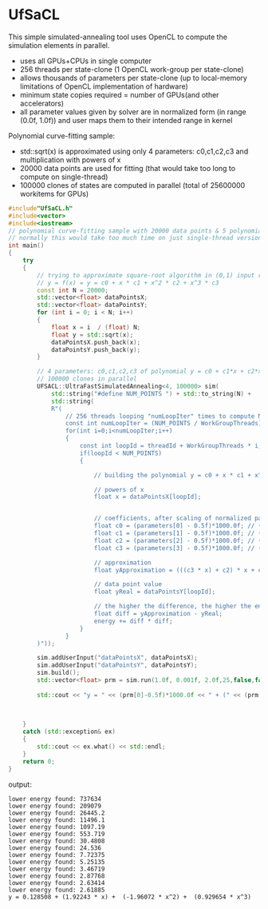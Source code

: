 # UfSaCL

This simple simulated-annealing tool uses OpenCL to compute the simulation elements in parallel.

- uses all GPUs+CPUs in single computer
- 256 threads per state-clone (1 OpenCL work-group per state-clone)
- allows thousands of parameters per state-clone (up to local-memory limitations of OpenCL implementation of hardware)
- minimum state copies required = number of GPUs(and other accelerators)
- all parameter values given by solver are in normalized form (in range (0.0f, 1.0f)) and user maps them to their intended range in kernel

Polynomial curve-fitting sample: 

- std::sqrt(x) is approximated using only 4 parameters: c0,c1,c2,c3 and multiplication with powers of x
- 20000 data points are used for fitting (that would take too long to compute on single-thread)
- 100000 clones of states are computed in parallel (total of 25600000 workitems for GPUs)

```C++
#include"UfSaCL.h"
#include<vector>
#include<iostream>
// polynomial curve-fitting sample with 20000 data points & 5 polynomial coefficients
// normally this would take too much time on just single-thread version but it completes in 12 seconds with a low-end GPU and a high-end CPU
int main()
{
    try
    {
        // trying to approximate square-root algorithm in (0,1) input range by a polynomial
        // y = f(x) = y = c0 + x * c1 + x^2 * c2 + x^3 * c3
        const int N = 20000;
        std::vector<float> dataPointsX;
        std::vector<float> dataPointsY;
        for (int i = 0; i < N; i++)
        {
            float x = i  / (float) N;
            float y = std::sqrt(x);
            dataPointsX.push_back(x);
            dataPointsY.push_back(y);
        }

        // 4 parameters: c0,c1,c2,c3 of polynomial y = c0 + c1*x + c2*x^2 + c3*x^3
        // 100000 clones in parallel
        UFSACL::UltraFastSimulatedAnnealing<4, 100000> sim(
            std::string("#define NUM_POINTS ") + std::to_string(N) + 
            std::string(
            R"(
                // 256 threads looping "numLoopIter" times to compute NUM_POINTS data points error (energy)
                const int numLoopIter = (NUM_POINTS / WorkGroupThreads) + 1;
                for(int i=0;i<numLoopIter;i++)
                {
                    const int loopId = threadId + WorkGroupThreads * i;
                    if(loopId < NUM_POINTS)
                    {

                        // building the polynomial y = c0 + x * c1 + x^2 * c2 + x^3 * c3

                        // powers of x
                        float x = dataPointsX[loopId];


                        // coefficients, after scaling of normalized parameters
                        float c0 = (parameters[0] - 0.5f)*1000.0f; // (-500,+500) range
                        float c1 = (parameters[1] - 0.5f)*1000.0f; // (-500,+500) range
                        float c2 = (parameters[2] - 0.5f)*1000.0f; // (-500,+500) range
                        float c3 = (parameters[3] - 0.5f)*1000.0f; // (-500,+500) range

                        // approximation
                        float yApproximation = (((c3 * x) + c2) * x + c1) * x + c0;

                        // data point value
                        float yReal = dataPointsY[loopId];

                        // the higher the difference, the higher the energy
                        float diff = yApproximation - yReal;
                        energy += diff * diff;
                    }
                }
        )"));

        sim.addUserInput("dataPointsX", dataPointsX);
        sim.addUserInput("dataPointsY", dataPointsY);
        sim.build();
        std::vector<float> prm = sim.run(1.0f, 0.001f, 2.0f,25,false,false,true);
        
        std::cout << "y = " << (prm[0]-0.5f)*1000.0f << " + (" << (prm[1] - 0.5f) * 1000.0f << " * x) + " << " (" << (prm[2] - 0.5f) * 1000.0f << " * x^2) + " << " (" << (prm[3] - 0.5f) * 1000.0f << " * x^3)" << std::endl;
        
        

    }
    catch (std::exception& ex)
    {
        std::cout << ex.what() << std::endl;
    }
    return 0;
}
```

output:

```
lower energy found: 737634
lower energy found: 209079
lower energy found: 26445.2
lower energy found: 11496.1
lower energy found: 1097.19
lower energy found: 553.719
lower energy found: 30.4808
lower energy found: 24.536
lower energy found: 7.72375
lower energy found: 5.25135
lower energy found: 3.46719
lower energy found: 2.87768
lower energy found: 2.63414
lower energy found: 2.61885
y = 0.128508 + (1.92243 * x) +  (-1.96072 * x^2) +  (0.929654 * x^3)
```

